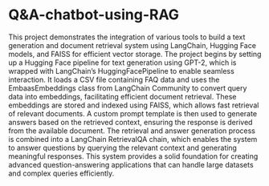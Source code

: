 # Q&A-chatbot-using-RAG

This project demonstrates the integration of various tools to build a text generation and document retrieval system using LangChain, Hugging Face models, and FAISS for efficient vector storage. The project begins by setting up a Hugging Face pipeline for text generation using GPT-2, which is wrapped with LangChain’s HuggingFacePipeline to enable seamless interaction. It loads a CSV file containing FAQ data and uses the EmbaasEmbeddings class from LangChain Community to convert query data into embeddings, facilitating efficient document retrieval. These embeddings are stored and indexed using FAISS, which allows fast retrieval of relevant documents. A custom prompt template is then used to generate answers based on the retrieved context, ensuring the response is derived from the available document. The retrieval and answer generation process is combined into a LangChain RetrievalQA chain, which enables the system to answer questions by querying the relevant context and generating meaningful responses. This system provides a solid foundation for creating advanced question-answering applications that can handle large datasets and complex queries efficiently.
